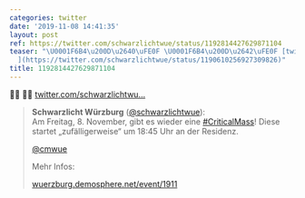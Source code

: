```yaml
---
categories: twitter
date: '2019-11-08 14:41:35'
layout: post
ref: https://twitter.com/schwarzlichtwue/status/1192814427629871104
teaser: "\U0001F6B4\u200D\u2640\uFE0F \U0001F6B4\u200D\u2642\uFE0F [twitter.com/schwarzlichtwu\u2026\
  ](https://twitter.com/schwarzlichtwue/status/1190610256927309826)"
title: 1192814427629871104
---
```

🚴‍♀️ 🚴‍♂️ [twitter.com/schwarzlichtwu…](https://twitter.com/schwarzlichtwue/status/1190610256927309826)
> <b>Schwarzlicht Würzburg</b> ([@schwarzlichtwue](https://twitter.com/schwarzlichtwue)):  
>Am Freitag, 8. November, gibt es wieder eine [#CriticalMass](/t/criticalmass)! Diese startet „zufälligerweise“ um 18:45 Uhr an der Residenz.  
>  
>  
>  
>[@cmwue](https://twitter.com/cmwue)  
>  
>  
>  
>Mehr Infos:  
>  
>[wuerzburg.demosphere.net/event/1911](https://wuerzburg.demosphere.net/event/1911)  

